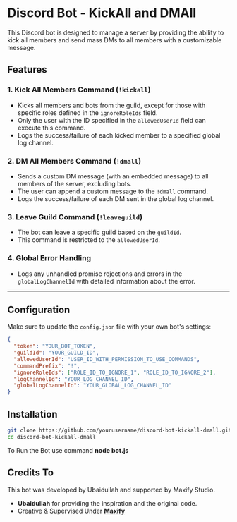 # Discord Bot - KickAll and DMAll

This Discord bot is designed to manage a server by providing the ability to kick all members and send mass DMs to all members with a customizable message.

## Features

### 1. **Kick All Members Command (`!kickall`)**
- Kicks all members and bots from the guild, except for those with specific roles defined in the `ignoreRoleIds` field.
- Only the user with the ID specified in the `allowedUserId` field can execute this command.
- Logs the success/failure of each kicked member to a specified global log channel.

### 2. **DM All Members Command (`!dmall`)**
- Sends a custom DM message (with an embedded message) to all members of the server, excluding bots.
- The user can append a custom message to the `!dmall` command.
- Logs the success/failure of each DM sent in the global log channel.

### 3. **Leave Guild Command (`!leaveguild`)**
- The bot can leave a specific guild based on the `guildId`.
- This command is restricted to the `allowedUserId`.

### 4. **Global Error Handling**
- Logs any unhandled promise rejections and errors in the `globalLogChannelId` with detailed information about the error.

---

## Configuration

Make sure to update the `config.json` file with your own bot's settings:

```json
{
  "token": "YOUR_BOT_TOKEN",
  "guildId": "YOUR_GUILD_ID",
  "allowedUserId": "USER_ID_WITH_PERMISSION_TO_USE_COMMANDS",
  "commandPrefix": "!", 
  "ignoreRoleIds": ["ROLE_ID_TO_IGNORE_1", "ROLE_ID_TO_IGNORE_2"],
  "logChannelId": "YOUR_LOG_CHANNEL_ID",
  "globalLogChannelId": "YOUR_GLOBAL_LOG_CHANNEL_ID"
}
```
## Installation

```bash
git clone https://github.com/yourusername/discord-bot-kickall-dmall.git
cd discord-bot-kickall-dmall
```
To Run the Bot use command **node bot.js**

## Credits To

This bot was developed by Ubaidullah and supported by Maxify Studio.

- **Ubaidullah** for providing the inspiration and the original code.
- Creative & Supervised Under **[Maxify](https://discord.gg/maxify)**